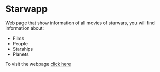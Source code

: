 # Starwapp
Web page that show information of all movies of starwars, you will find information about:
* Films
* People
* Starships
* Planets

To visit the webpage [click here](https://starwapp.herokuapp.com)
